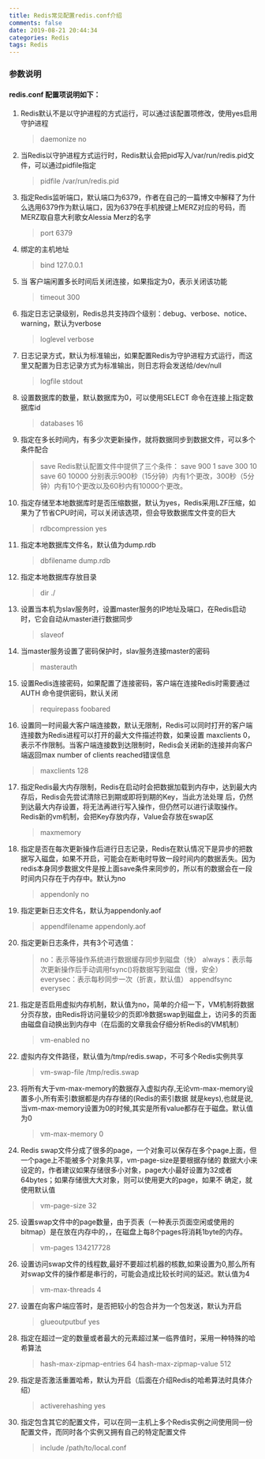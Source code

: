 ```yaml
---
title: Redis常见配置redis.conf介绍
comments: false
date: 2019-08-21 20:44:34
categories: Redis
tags: Redis
---
```


### 参数说明
#### redis.conf 配置项说明如下：

1.  Redis默认不是以守护进程的方式运行，可以通过该配置项修改，使用yes启用守护进程
    
    > daemonize no
    
2. 当Redis以守护进程方式运行时，Redis默认会把pid写入/var/run/redis.pid文件，可以通过pidfile指定

     > pidfile /var/run/redis.pid

3. 指定Redis监听端口，默认端口为6379，作者在自己的一篇博文中解释了为什么选用6379作为默认端口，因为6379在手机按键上MERZ对应的号码，而MERZ取自意大利歌女Alessia Merz的名字

     > port 6379

4. 绑定的主机地址

     > bind 127.0.0.1

5. 当 客户端闲置多长时间后关闭连接，如果指定为0，表示关闭该功能

     > timeout 300

6. 指定日志记录级别，Redis总共支持四个级别：debug、verbose、notice、warning，默认为verbose

     > loglevel verbose

7. 日志记录方式，默认为标准输出，如果配置Redis为守护进程方式运行，而这里又配置为日志记录方式为标准输出，则日志将会发送给/dev/null

     > logfile stdout

8. 设置数据库的数量，默认数据库为0，可以使用SELECT <dbid>命令在连接上指定数据库id

     > databases 16

9. 指定在多长时间内，有多少次更新操作，就将数据同步到数据文件，可以多个条件配合

     > save <seconds> <changes>
     > Redis默认配置文件中提供了三个条件：
     > save 900 1
     > save 300 10
     > save 60 10000
     > 分别表示900秒（15分钟）内有1个更改，300秒（5分钟）内有10个更改以及60秒内有10000个更改。

10. 指定存储至本地数据库时是否压缩数据，默认为yes，Redis采用LZF压缩，如果为了节省CPU时间，可以关闭该选项，但会导致数据库文件变的巨大

     > rdbcompression yes

11. 指定本地数据库文件名，默认值为dump.rdb

      > dbfilename dump.rdb

12. 指定本地数据库存放目录

      > dir ./

13. 设置当本机为slav服务时，设置master服务的IP地址及端口，在Redis启动时，它会自动从master进行数据同步

      > slaveof <masterip> <masterport>

14. 当master服务设置了密码保护时，slav服务连接master的密码

      > masterauth <master-password>

15. 设置Redis连接密码，如果配置了连接密码，客户端在连接Redis时需要通过AUTH <password>命令提供密码，默认关闭

      > requirepass foobared

16. 设置同一时间最大客户端连接数，默认无限制，Redis可以同时打开的客户端连接数为Redis进程可以打开的最大文件描述符数，如果设置 maxclients 0，表示不作限制。当客户端连接数到达限制时，Redis会关闭新的连接并向客户端返回max number of clients reached错误信息

      > maxclients 128

17. 指定Redis最大内存限制，Redis在启动时会把数据加载到内存中，达到最大内存后，Redis会先尝试清除已到期或即将到期的Key，当此方法处理 后，仍然到达最大内存设置，将无法再进行写入操作，但仍然可以进行读取操作。Redis新的vm机制，会把Key存放内存，Value会存放在swap区

      > maxmemory <bytes>

18. 指定是否在每次更新操作后进行日志记录，Redis在默认情况下是异步的把数据写入磁盘，如果不开启，可能会在断电时导致一段时间内的数据丢失。因为 redis本身同步数据文件是按上面save条件来同步的，所以有的数据会在一段时间内只存在于内存中。默认为no

      > appendonly no

19. 指定更新日志文件名，默认为appendonly.aof

      > appendfilename appendonly.aof

20. 指定更新日志条件，共有3个可选值： 

      > no：表示等操作系统进行数据缓存同步到磁盘（快） 
      > always：表示每次更新操作后手动调用fsync()将数据写到磁盘（慢，安全） 
      > everysec：表示每秒同步一次（折衷，默认值）
      > appendfsync everysec

21. 指定是否启用虚拟内存机制，默认值为no，简单的介绍一下，VM机制将数据分页存放，由Redis将访问量较少的页即冷数据swap到磁盘上，访问多的页面由磁盘自动换出到内存中（在后面的文章我会仔细分析Redis的VM机制）

      > vm-enabled no

22. 虚拟内存文件路径，默认值为/tmp/redis.swap，不可多个Redis实例共享

      > vm-swap-file /tmp/redis.swap

23. 将所有大于vm-max-memory的数据存入虚拟内存,无论vm-max-memory设置多小,所有索引数据都是内存存储的(Redis的索引数据 就是keys),也就是说,当vm-max-memory设置为0的时候,其实是所有value都存在于磁盘。默认值为0

      > vm-max-memory 0

24. Redis swap文件分成了很多的page，一个对象可以保存在多个page上面，但一个page上不能被多个对象共享，vm-page-size是要根据存储的 数据大小来设定的，作者建议如果存储很多小对象，page大小最好设置为32或者64bytes；如果存储很大大对象，则可以使用更大的page，如果不 确定，就使用默认值

      > vm-page-size 32

25. 设置swap文件中的page数量，由于页表（一种表示页面空闲或使用的bitmap）是在放在内存中的，，在磁盘上每8个pages将消耗1byte的内存。

      > vm-pages 134217728

26. 设置访问swap文件的线程数,最好不要超过机器的核数,如果设置为0,那么所有对swap文件的操作都是串行的，可能会造成比较长时间的延迟。默认值为4

      > vm-max-threads 4

27. 设置在向客户端应答时，是否把较小的包合并为一个包发送，默认为开启

      > glueoutputbuf yes

28. 指定在超过一定的数量或者最大的元素超过某一临界值时，采用一种特殊的哈希算法

      > hash-max-zipmap-entries 64
      > hash-max-zipmap-value 512

29. 指定是否激活重置哈希，默认为开启（后面在介绍Redis的哈希算法时具体介绍）

      > activerehashing yes

30. 指定包含其它的配置文件，可以在同一主机上多个Redis实例之间使用同一份配置文件，而同时各个实例又拥有自己的特定配置文件

      > include /path/to/local.conf